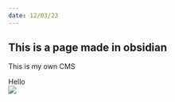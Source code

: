 ```yaml
---
date: 12/03/23
---
```


## This is a page made in obsidian

This is my own CMS

<div class="flex flex-col items-center w-screen bg-primary">
	Hello
</div>

<img src="/images/self-pic.png"/>

